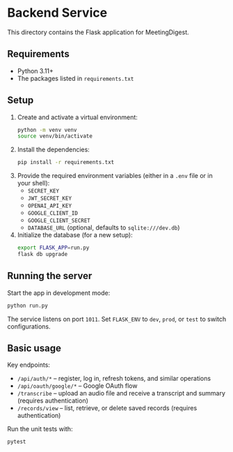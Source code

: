 # Backend Service

This directory contains the Flask application for MeetingDigest.

## Requirements

- Python 3.11+
- The packages listed in `requirements.txt`

## Setup

1. Create and activate a virtual environment:
   ```bash
   python -m venv venv
   source venv/bin/activate
   ```
2. Install the dependencies:
   ```bash
   pip install -r requirements.txt
   ```
3. Provide the required environment variables (either in a `.env` file or in your shell):
   - `SECRET_KEY`
   - `JWT_SECRET_KEY`
   - `OPENAI_API_KEY`
   - `GOOGLE_CLIENT_ID`
   - `GOOGLE_CLIENT_SECRET`
   - `DATABASE_URL` (optional, defaults to `sqlite:///dev.db`)
4. Initialize the database (for a new setup):
   ```bash
   export FLASK_APP=run.py
   flask db upgrade
   ```

## Running the server

Start the app in development mode:
```bash
python run.py
```
The service listens on port `1011`. Set `FLASK_ENV` to `dev`, `prod`, or `test` to switch configurations.

## Basic usage

Key endpoints:
- `/api/auth/*` – register, log in, refresh tokens, and similar operations
- `/api/oauth/google/*` – Google OAuth flow
- `/transcribe` – upload an audio file and receive a transcript and summary (requires authentication)
- `/records/view` – list, retrieve, or delete saved records (requires authentication)

Run the unit tests with:
```bash
pytest
```

